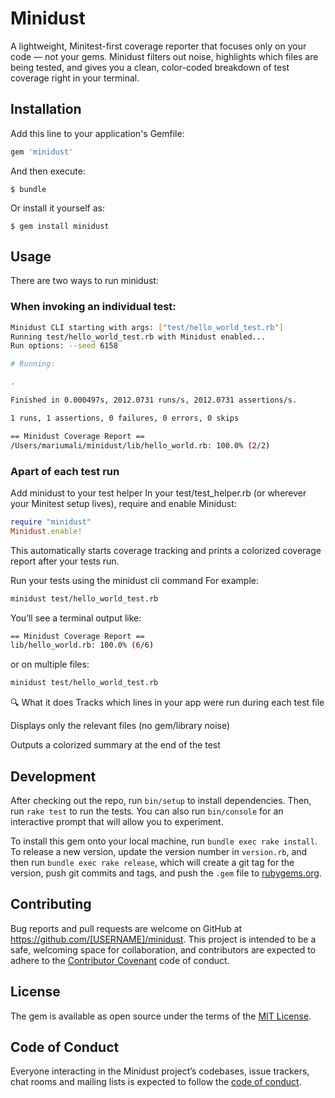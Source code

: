 # Minidust

A lightweight, Minitest-first coverage reporter that focuses only on your code — not your gems. Minidust filters out noise, highlights which files are being tested, and gives you a clean, color-coded breakdown of test coverage right in your terminal.      

## Installation

Add this line to your application's Gemfile:

```ruby
gem 'minidust'
```

And then execute:

    $ bundle

Or install it yourself as:

    $ gem install minidust

## Usage

There are two ways to run minidust:

### When invoking an individual test:

```bash
Minidust CLI starting with args: ["test/hello_world_test.rb"]
Running test/hello_world_test.rb with Minidust enabled...
Run options: --seed 6158

# Running:  

.

Finished in 0.000497s, 2012.0731 runs/s, 2012.0731 assertions/s.

1 runs, 1 assertions, 0 failures, 0 errors, 0 skips

== Minidust Coverage Report ==
/Users/mariumali/minidust/lib/hello_world.rb: 100.0% (2/2)
```

### Apart of each test run

Add minidust to your test helper
In your test/test_helper.rb (or wherever your Minitest setup lives), require and enable Minidust:

```ruby
require "minidust"
Minidust.enable!
```

This automatically starts coverage tracking and prints a colorized coverage report after your tests run.

Run your tests using the minidust cli command
For example:

```bash
minidust test/hello_world_test.rb
```

You’ll see a terminal output like:

```bash
== Minidust Coverage Report ==
lib/hello_world.rb: 100.0% (6/6)
```

or on multiple files:

```bash
minidust test/hello_world_test.rb
```

🔍 What it does
Tracks which lines in your app were run during each test file

Displays only the relevant files (no gem/library noise)

Outputs a colorized summary at the end of the test


## Development

After checking out the repo, run `bin/setup` to install dependencies. Then, run `rake test` to run the tests. You can also run `bin/console` for an interactive prompt that will allow you to experiment.

To install this gem onto your local machine, run `bundle exec rake install`. To release a new version, update the version number in `version.rb`, and then run `bundle exec rake release`, which will create a git tag for the version, push git commits and tags, and push the `.gem` file to [rubygems.org](https://rubygems.org).

## Contributing

Bug reports and pull requests are welcome on GitHub at https://github.com/[USERNAME]/minidust. This project is intended to be a safe, welcoming space for collaboration, and contributors are expected to adhere to the [Contributor Covenant](http://contributor-covenant.org) code of conduct.

## License

The gem is available as open source under the terms of the [MIT License](https://opensource.org/licenses/MIT).

## Code of Conduct

Everyone interacting in the Minidust project’s codebases, issue trackers, chat rooms and mailing lists is expected to follow the [code of conduct](https://github.com/[USERNAME]/minidust/blob/master/CODE_OF_CONDUCT.md).
